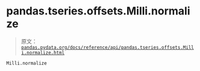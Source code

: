 # pandas.tseries.offsets.Milli.normalize

> 原文：[`pandas.pydata.org/docs/reference/api/pandas.tseries.offsets.Milli.normalize.html`](https://pandas.pydata.org/docs/reference/api/pandas.tseries.offsets.Milli.normalize.html)

```py
Milli.normalize
```
